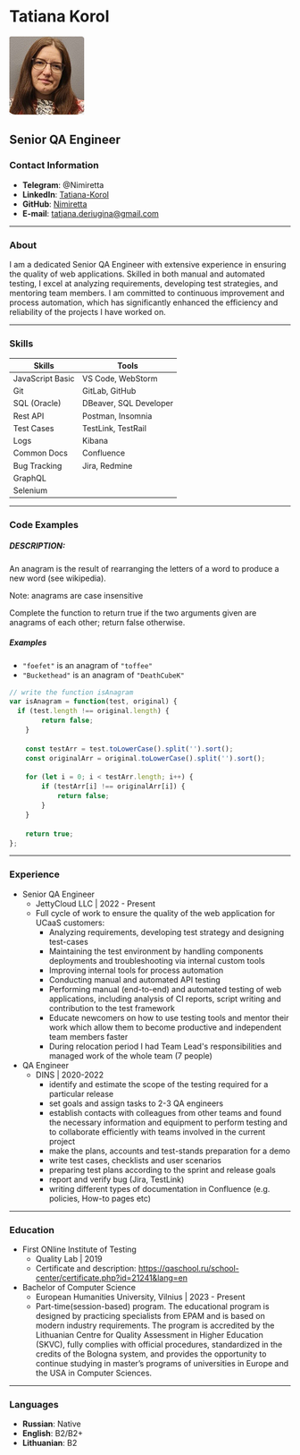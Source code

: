 # Tatiana Korol
![photo](./photo_for_cv.png)
## Senior QA Engineer
### Contact Information
 * **Telegram**: @Nimiretta
 * **LinkedIn**: [Tatiana-Korol](www.linkedin.com/in/tatiana-korol)
 * **GitHub**: [Nimiretta](https://github.com/Nimiretta)
 * **E-mail**: tatjana.deriugina@gmail.com

---
### About
I am a dedicated Senior QA Engineer with extensive experience in ensuring the quality of web applications. Skilled in both manual and automated testing, I excel at analyzing requirements, developing test strategies, and mentoring team members. I am committed to continuous improvement and process automation, which has significantly enhanced the efficiency and reliability of the projects I have worked on.

---
### Skills
 |Skills            | Tools                    |
 |------------------|--------------------------|
 |JavaScript Basic  | VS Code, WebStorm        |
 |Git               | GitLab, GitHub           |
 |SQL (Oracle)      | DBeaver, SQL Developer   |
 |Rest API          | Postman, Insomnia        |
 |Test Cases        | TestLink, TestRail       |
 |Logs              | Kibana                   |
 |Common Docs       | Confluence               |
 |Bug Tracking      | Jira, Redmine            |
 |GraphQL           |                          |
 |Selenium          |                          |

---
### Code Examples
##### DESCRIPTION:
 An anagram is the result of rearranging the letters of a word to produce a new word (see wikipedia).

 Note: anagrams are case insensitive

 Complete the function to return true if the two arguments given are anagrams of each other; return false otherwise.

##### Examples
 - `"foefet"` is an anagram of `"toffee"`
 - `"Buckethead"` is an anagram of `"DeathCubeK"`

 ```JavaScript
 // write the function isAnagram
 var isAnagram = function(test, original) {
   if (test.length !== original.length) {
         return false;
     }
 
     const testArr = test.toLowerCase().split('').sort();
     const originalArr = original.toLowerCase().split('').sort();
 
     for (let i = 0; i < testArr.length; i++) {
         if (testArr[i] !== originalArr[i]) {
             return false;
         }
     }
 
     return true;
 };
 ```
---
### Experience
* Senior QA Engineer
  * JettyCloud LLC | 2022 - Present
  * Full cycle of work to ensure the quality of the web application for UCaaS customers:
    * Analyzing requirements, developing test strategy and designing test-cases
    * Maintaining the test environment by handling components deployments and troubleshooting via internal custom tools
    * Improving internal tools for process automation
    * Conducting manual and automated API testing
    * Performing manual (end-to-end) and automated testing of web applications, including analysis of CI reports, script writing and contribution to the test framework
    * Educate newcomers on how to use testing tools and mentor their work which allow them to become productive and independent team members faster
    * During relocation period I had Team Lead's responsibilities and managed work of the whole team (7 people)
* QA Engineer
  * DINS | 2020-2022
    * identify and estimate the scope of the testing required for a particular release
    * set goals and assign tasks to 2-3 QA engineers
    * establish contacts with colleagues from other teams and found the necessary information and equipment to perform testing and to collaborate efficiently with teams involved in the current project
    * make the plans, accounts and test-stands preparation for a demo
    * write test cases, checklists and user scenarios
    * preparing test plans according to the sprint and release goals
    * report and verify bug (Jira, TestLink)
    * writing different types of documentation in Confluence (e.g. policies, How-to pages etc)

---
### Education
* First ONline Institute of Testing
  * Quality Lab | 2019
  * Certificate and description: https://qaschool.ru/school-center/certificate.php?id=21241&lang=en
* Bachelor of Computer Science
  * European Humanities University, Vilnius | 2023 - Present
  * Part-time(session-based) program.
    The educational program is designed by practicing specialists from EPAM and is based on modern industry requirements.
    The program is accredited by the Lithuanian Centre for Quality Assessment in Higher Education (SKVC), fully complies with official procedures, standardized in the credits of the Bologna system, and provides the opportunity to continue studying in master’s programs of universities in Europe and the USA in Computer Sciences.

---
### Languages
 - **Russian**: Native
 - **English**: B2/B2+
 - **Lithuanian**: B2
